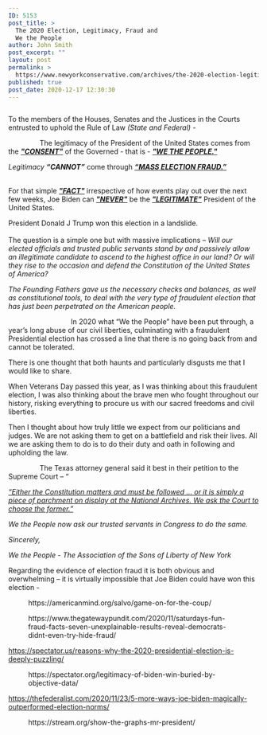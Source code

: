 ```yaml
---
ID: 5153
post_title: >
  The 2020 Election, Legitimacy, Fraud and
  We the People
author: John Smith
post_excerpt: ""
layout: post
permalink: >
  https://www.newyorkconservative.com/archives/the-2020-election-legitimacy-fraud-and-we-the-people/
published: true
post_date: 2020-12-17 12:30:30
---
```

<!-- wp:image {"id":5165,"sizeSlug":"large","linkDestination":"media"} -->
<figure class="wp-block-image size-large"><a href="https://www.newyorkconservative.com/wp-content/uploads/2020/12/we-the-people.jpg"><img src="https://www.newyorkconservative.com/wp-content/uploads/2020/12/we-the-people.jpg" alt="" class="wp-image-5165"/></a></figure>
<!-- /wp:image -->

<!-- wp:paragraph -->
<p>To the members of the Houses, Senates and the Justices in the Courts entrusted to uphold the Rule of Law <em>(State and Federal) </em>-</p>
<!-- /wp:paragraph -->

<!-- wp:paragraph -->
<p>&nbsp;&nbsp;&nbsp;&nbsp;&nbsp;&nbsp;&nbsp;&nbsp;&nbsp;&nbsp;&nbsp;&nbsp;&nbsp;&nbsp;&nbsp; The legitimacy of the President of the United States comes from the <strong><em><u>"CONSENT"</u></em></strong> of the Governed - that is - <strong><em><u>"WE THE PEOPLE."</u></em></strong></p>
<!-- /wp:paragraph -->

<!-- wp:paragraph -->
<p><em>Legitimacy <strong>“CANNOT”</strong></em> come through <strong><em><u>“MASS ELECTION FRAUD.”</u></em></strong><br><br></p>
<!-- /wp:paragraph -->

<!-- wp:paragraph -->
<p>For that simple <strong><em><u>"FACT"</u></em></strong> irrespective of how events play out over the next few weeks, Joe Biden can <strong><em><u>"NEVER"</u></em></strong> be the <strong><em><u>"LEGITIMATE"</u></em></strong> President of the United States.</p>
<!-- /wp:paragraph -->

<!-- wp:paragraph -->
<p>President Donald J Trump won this election in a landslide.<br><br>The question is a simple one but with massive implications – <em>Will our elected officials and trusted public servants stand by and passively allow an illegitimate candidate to ascend to the highest office in our land? Or will they rise to the occasion and defend the Constitution of the United States of America?</em></p>
<!-- /wp:paragraph -->

<!-- wp:paragraph -->
<p><em>The Founding Fathers gave us the necessary checks and balances, as well as constitutional tools, to deal with the very type of fraudulent election that has just been perpetrated on the American people.</em></p>
<!-- /wp:paragraph -->

<!-- wp:paragraph -->
<p>&nbsp;&nbsp;&nbsp;&nbsp;&nbsp;&nbsp;&nbsp;&nbsp;&nbsp;&nbsp;&nbsp;&nbsp;&nbsp;&nbsp;&nbsp; &nbsp;&nbsp;&nbsp;&nbsp;&nbsp;&nbsp;&nbsp;&nbsp;&nbsp;&nbsp;&nbsp;&nbsp;&nbsp;&nbsp;&nbsp; In 2020 what “We the People” have been put through, a year’s long abuse of our civil liberties, culminating with a fraudulent Presidential election has crossed a line that there is no going back from and cannot be tolerated.</p>
<!-- /wp:paragraph -->

<!-- wp:paragraph -->
<p>There is one thought that both haunts and particularly disgusts me that I would like to share.</p>
<!-- /wp:paragraph -->

<!-- wp:paragraph -->
<p>When Veterans Day passed this year, as I was thinking about this fraudulent election, I was also thinking about the brave men who fought throughout our history, risking everything to procure us with our sacred freedoms and civil liberties.</p>
<!-- /wp:paragraph -->

<!-- wp:paragraph -->
<p>Then I thought about how truly little we expect from our politicians and judges. We are not asking them to get on a battlefield and risk their lives. All we are asking them to do is to do their duty and oath in following and upholding the law.</p>
<!-- /wp:paragraph -->

<!-- wp:paragraph -->
<p>&nbsp;&nbsp;&nbsp;&nbsp;&nbsp;&nbsp;&nbsp;&nbsp;&nbsp;&nbsp;&nbsp;&nbsp;&nbsp;&nbsp;&nbsp; The Texas attorney general said it best in their petition to the Supreme Court – “</p>
<!-- /wp:paragraph -->

<!-- wp:paragraph -->
<p><a href="https://www.newyorkconservative.com/archives/either-the-constitution-matters-and-must-be-followed-or-it-is-simply-a-piece-of-parchment-on-display-at-the-national-archives-we-ask-the-court-to-choose-the-former/"><em>“Either the Constitution matters and must be followed … or it is simply a piece of parchment on display at the National Archives. We ask the Court to choose the former.”</em></a><em></em></p>
<!-- /wp:paragraph -->

<!-- wp:paragraph -->
<p><em>We the People now ask our trusted servants in Congress to do the same.</em></p>
<!-- /wp:paragraph -->

<!-- wp:paragraph -->
<p><em>Sincerely,</em></p>
<!-- /wp:paragraph -->

<!-- wp:paragraph -->
<p><em>We the People - The Association of the Sons of Liberty of New York</em></p>
<!-- /wp:paragraph -->

<!-- wp:paragraph -->
<p>Regarding the evidence of election fraud it is both obvious and overwhelming – it is virtually impossible that Joe Biden could have won this election -</p>
<!-- /wp:paragraph -->

<!-- wp:embed {"url":"https://americanmind.org/salvo/game-on-for-the-coup/","type":"wp-embed","providerNameSlug":"the-american-mind","className":""} -->
<figure class="wp-block-embed is-type-wp-embed is-provider-the-american-mind wp-block-embed-the-american-mind"><div class="wp-block-embed__wrapper">
https://americanmind.org/salvo/game-on-for-the-coup/
</div></figure>
<!-- /wp:embed -->

<!-- wp:embed {"url":"https://www.thegatewaypundit.com/2020/11/saturdays-fun-fraud-facts-seven-unexplainable-results-reveal-democrats-didnt-even-try-hide-fraud/","type":"wp-embed","providerNameSlug":"the-gateway-pundit","className":""} -->
<figure class="wp-block-embed is-type-wp-embed is-provider-the-gateway-pundit wp-block-embed-the-gateway-pundit"><div class="wp-block-embed__wrapper">
https://www.thegatewaypundit.com/2020/11/saturdays-fun-fraud-facts-seven-unexplainable-results-reveal-democrats-didnt-even-try-hide-fraud/
</div></figure>
<!-- /wp:embed -->

<!-- wp:paragraph -->
<p><a href="https://spectator.us/reasons-why-the-2020-presidential-election-is-deeply-puzzling/">https://spectator.us/reasons-why-the-2020-presidential-election-is-deeply-puzzling/</a></p>
<!-- /wp:paragraph -->

<!-- wp:embed {"url":"https://spectator.org/legitimacy-of-biden-win-buried-by-objective-data/","type":"wp-embed","providerNameSlug":"the-american-spectator-usa-news-and-politics","className":""} -->
<figure class="wp-block-embed is-type-wp-embed is-provider-the-american-spectator-usa-news-and-politics wp-block-embed-the-american-spectator-usa-news-and-politics"><div class="wp-block-embed__wrapper">
https://spectator.org/legitimacy-of-biden-win-buried-by-objective-data/
</div></figure>
<!-- /wp:embed -->

<!-- wp:paragraph -->
<p><a href="https://thefederalist.com/2020/11/23/5-more-ways-joe-biden-magically-outperformed-election-norms/">https://thefederalist.com/2020/11/23/5-more-ways-joe-biden-magically-outperformed-election-norms/</a></p>
<!-- /wp:paragraph -->

<!-- wp:embed {"url":"https://stream.org/show-the-graphs-mr-president/","type":"wp-embed","providerNameSlug":"the-stream","className":""} -->
<figure class="wp-block-embed is-type-wp-embed is-provider-the-stream wp-block-embed-the-stream"><div class="wp-block-embed__wrapper">
https://stream.org/show-the-graphs-mr-president/
</div></figure>
<!-- /wp:embed -->